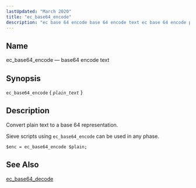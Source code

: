 ```yaml
---
lastUpdated: "March 2020"
title: "ec_base64_encode"
description: "ec base 64 encode base 64 encode text ec base 64 encode plain text Convert plain text to a base 64 representation Sieve scripts using ec base 64 encode can be used in any phase Example 16 27 ec base 64 encode example ec base 64 decode..."
---
```


<a name="sieve.ref.ec_base64_encode"></a> 
## Name

ec_base64_encode — base64 encode text

## Synopsis

`ec_base64_encode` { *`plain_text`* }

<a name="idp29191440"></a> 
## Description

Convert plain text to a base 64 representation.

Sieve scripts using `ec_base64_encode` can be used in any phase.

<a name="example.ec_base64"></a> 


`$enc = ec_base64_encode $plain;`
<a name="idp29196976"></a> 
## See Also

[ec_base64_decode](/momentum/3/3-reference/sieve-ref-ec-base-64-decode)